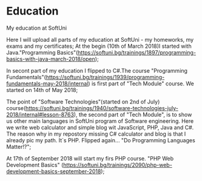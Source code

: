 # Education
My education at SoftUni

Here I will upload all parts of my education at SoftUni - my homeworks, my exams and my certificates;
At the begin (10th of March 2018)I started with Java."Programming Basics"(https://softuni.bg/trainings/1897/programming-basics-with-java-march-2018/open);

In secont part of my education I flipped to C#.The course "Programming Fundamentals"(https://softuni.bg/trainings/1939/programming-fundamentals-may-2018/internal) is first part of "Tech Module" course. We started on 14th of May 2018;

The point of "Software Technologies"(started on 2nd of July) course(https://softuni.bg/trainings/1940/software-technologies-july-2018/internal#lesson-8763), the second part of "Tech Module", is to show us other main languages in SoftUni program of Software engineering. Here we write web calculator and simple blog wit JavaScript, PHP, Java and C#. The reason why in my repostory missing C# calculator and blog is that I already pic my path. It`s PHP. Flipped again... "Do Programming Languages Matter!?";

At 17th of September 2018 will start my firs PHP course. "PHP Web Development Basics" (https://softuni.bg/trainings/2090/php-web-development-basics-september-2018);
